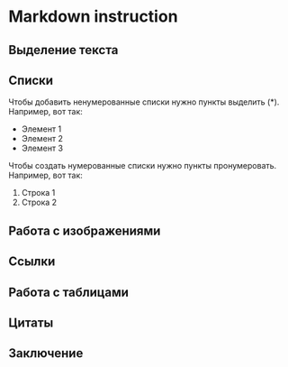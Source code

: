 # Markdown instruction

## Выделение текста

## Списки

Чтобы добавить ненумерованные списки нужно пункты выделить (*). Например, вот так:
* Элемент 1
* Элемент 2
* Элемент 3

Чтобы создать нумерованные списки нужно пункты пронумеровать. Например, вот так:
1. Строка 1
2. Строка 2

## Работа с изображениями

## Ссылки

## Работа с таблицами

## Цитаты

## Заключение